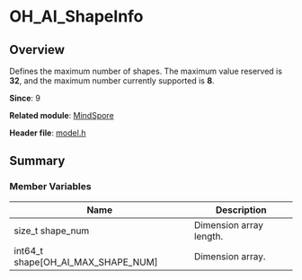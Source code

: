 # OH_AI_ShapeInfo

<!--Kit: MindSpore Lite Kit-->
<!--Subsystem: AI-->
<!--Owner: @zhuguodong8-->
<!--Designer: @zhuguodong8; @jjfeing-->
<!--Tester: @principal87-->
<!--Adviser: @ge-yafang-->

## Overview

Defines the maximum number of shapes. The maximum value reserved is **32**, and the maximum number currently supported is **8**.

**Since**: 9

**Related module**: [MindSpore](capi-mindspore.md)

**Header file**: [model.h](capi-model-h.md)

## Summary

### Member Variables

| Name| Description|
| -- | -- |
| size_t shape_num | Dimension array length.|
| int64_t shape[OH_AI_MAX_SHAPE_NUM] | Dimension array.|
